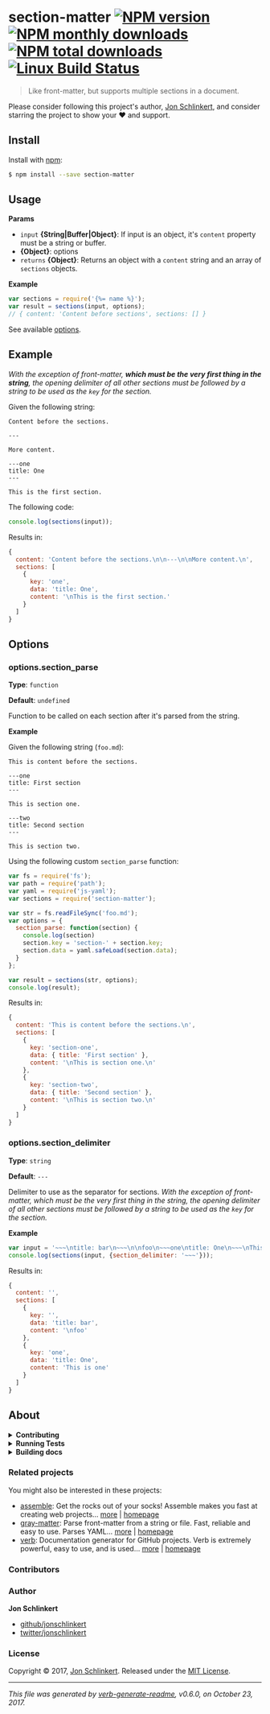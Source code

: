 # section-matter [![NPM version](https://img.shields.io/npm/v/section-matter.svg?style=flat)](https://www.npmjs.com/package/section-matter) [![NPM monthly downloads](https://img.shields.io/npm/dm/section-matter.svg?style=flat)](https://npmjs.org/package/section-matter) [![NPM total downloads](https://img.shields.io/npm/dt/section-matter.svg?style=flat)](https://npmjs.org/package/section-matter) [![Linux Build Status](https://img.shields.io/travis/jonschlinkert/section-matter.svg?style=flat&label=Travis)](https://travis-ci.org/jonschlinkert/section-matter)

> Like front-matter, but supports multiple sections in a document.

Please consider following this project's author, [Jon Schlinkert](https://github.com/jonschlinkert), and consider starring the project to show your :heart: and support.

## Install
Install with [npm](https://www.npmjs.com/):

```sh
$ npm install --save section-matter
```

## Usage

**Params**

* `input` **{String|Buffer|Object}**: If input is an object, it's `content` property must be a string or buffer.
* **{Object}**: options
* `returns` **{Object}**: Returns an object with a `content` string and an array of `sections` objects.

**Example**

```js
var sections = require('{%= name %}');
var result = sections(input, options);
// { content: 'Content before sections', sections: [] }
```

See available [options](#options).

## Example

_With the exception of front-matter, **which must be the very first thing in the string**, the opening delimiter of all other sections must be followed by a string to be used as the `key` for the section._

Given the following string:

```
Content before the sections.

---

More content.

---one
title: One
---

This is the first section.
```

The following code:

```js
console.log(sections(input));
```

Results in:

```js
{
  content: 'Content before the sections.\n\n---\n\nMore content.\n',
  sections: [
    {
      key: 'one',
      data: 'title: One',
      content: '\nThis is the first section.'
    }
  ]
}
```

## Options

### options.section_parse

**Type**: `function`

**Default**: `undefined`

Function to be called on each section after it's parsed from the string.

**Example**

Given the following string (`foo.md`):

```
This is content before the sections.

---one
title: First section
---

This is section one.

---two
title: Second section
---

This is section two.
```

Using the following custom `section_parse` function:

```js
var fs = require('fs');
var path = require('path');
var yaml = require('js-yaml');
var sections = require('section-matter');

var str = fs.readFileSync('foo.md');
var options = {
  section_parse: function(section) {
    console.log(section)
    section.key = 'section-' + section.key;
    section.data = yaml.safeLoad(section.data);
  }
};

var result = sections(str, options);
console.log(result);
```

Results in:

```js
{
  content: 'This is content before the sections.\n',
  sections: [
    {
      key: 'section-one',
      data: { title: 'First section' },
      content: '\nThis is section one.\n'
    },
    {
      key: 'section-two',
      data: { title: 'Second section' },
      content: '\nThis is section two.\n'
    }
  ]
}
```

### options.section_delimiter

**Type**: `string`

**Default**: `---`

Delimiter to use as the separator for sections. _With the exception of front-matter, which must be the very first thing in the string, the opening delimiter of all other sections must be followed by a string to be used as the `key` for the section._

**Example**

```js
var input = '~~~\ntitle: bar\n~~~\n\nfoo\n~~~one\ntitle: One\n~~~\nThis is one';
console.log(sections(input, {section_delimiter: '~~~'}));
```

Results in:

```js
{
  content: '',
  sections: [
    {
      key: '',
      data: 'title: bar',
      content: '\nfoo'
    },
    {
      key: 'one',
      data: 'title: One',
      content: 'This is one'
    }
  ]
}
```

## About
<details>
  <summary><strong>Contributing</strong></summary>

Pull requests and stars are always welcome. For bugs and feature requests, [please create an issue](../../issues/new).

Please read the [contributing guide](.github/contributing.md) for advice on opening issues, pull requests, and coding standards.

</details>

<details>
  <summary><strong>Running Tests</strong></summary>

Running and reviewing unit tests is a great way to get familiarized with a library and its API. You can install dependencies and run tests with the following command:

```sh
$ npm install && npm test
```

</details>

<details>
  <summary><strong>Building docs</strong></summary>

_(This project's readme.md is generated by [verb](https://github.com/verbose/verb-generate-readme), please don't edit the readme directly. Any changes to the readme must be made in the [.verb.md](.verb.md) readme template.)_

To generate the readme, run the following command:

```sh
$ npm install -g verbose/verb#dev verb-generate-readme && verb
```

</details>

### Related projects

You might also be interested in these projects:

- [assemble](https://www.npmjs.com/package/assemble): Get the rocks out of your socks! Assemble makes you fast at creating web projects… [more](https://github.com/assemble/assemble) | [homepage](https://github.com/assemble/assemble "Get the rocks out of your socks! Assemble makes you fast at creating web projects. Assemble is used by thousands of projects for rapid prototyping, creating themes, scaffolds, boilerplates, e-books, UI components, API documentation, blogs, building websit")
- [gray-matter](https://www.npmjs.com/package/gray-matter): Parse front-matter from a string or file. Fast, reliable and easy to use. Parses YAML… [more](https://github.com/jonschlinkert/gray-matter) | [homepage](https://github.com/jonschlinkert/gray-matter "Parse front-matter from a string or file. Fast, reliable and easy to use. Parses YAML front matter by default, but also has support for YAML, JSON, TOML or Coffee Front-Matter, with options to set custom delimiters. Used by metalsmith, assemble, verb and ")
- [verb](https://www.npmjs.com/package/verb): Documentation generator for GitHub projects. Verb is extremely powerful, easy to use, and is used… [more](https://github.com/verbose/verb) | [homepage](https://github.com/verbose/verb "Documentation generator for GitHub projects. Verb is extremely powerful, easy to use, and is used on hundreds of projects of all sizes to generate everything from API docs to readmes.")

### Contributors

### Author
**Jon Schlinkert**

+ [github/jonschlinkert](https://github.com/jonschlinkert)
+ [twitter/jonschlinkert](https://twitter.com/jonschlinkert)

### License
Copyright © 2017, [Jon Schlinkert](https://github.com/jonschlinkert).
Released under the [MIT License](LICENSE).

***

_This file was generated by [verb-generate-readme](https://github.com/verbose/verb-generate-readme), v0.6.0, on October 23, 2017._
